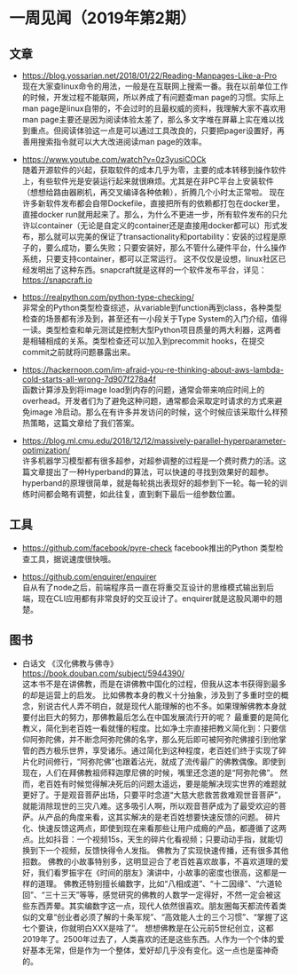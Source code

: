 # 一周见闻（2019年第2期）

## 文章
- https://blog.yossarian.net/2018/01/22/Reading-Manpages-Like-a-Pro  
现在大家查linux命令的用法，一般是在互联网上搜索一番。我在以前单位工作的时候，开发过程不能联网，所以养成了有问题查man page的习惯。实际上man page是linux自带的，不会过时的且最权威的资料，我理解大家不喜欢用man page主要还是因为阅读体验太差了，那么多文字堆在屏幕上实在难以找到重点。但阅读体验这一点是可以通过工具改良的，只要把pager设置好，再善用搜索指令就可以大大改进阅读man page的效率。

- https://www.youtube.com/watch?v=0z3yusiCOCk  
随着开源软件的兴起，获取软件的成本几乎为零，主要的成本转移到操作软件上，有些软件光是安装运行起来就很麻烦。尤其是在非PC平台上安装软件（想想给路由器刷机，再交叉编译各种依赖），折腾几个小时太正常啦。
现在许多新软件发布都会自带Dockefile，直接把所有的依赖都打包在docker里，直接docker run就用起来了。那么，为什么不更进一步，所有软件发布的只允许以container（无论是自定义的container还是直接用docker都可以）形式发布，那么就可以完美的保证了transactionality和portability：安装的过程是原子的，要么成功，要么失败；只要安装好，那么不管什么硬件平台，什么操作系统，只要支持container，都可以正常运行。
这不仅仅是设想，linux社区已经发明出了这种东西。snapcraft就是这样的一个软件发布平台，详见：https://snapcraft.io  

- https://realpython.com/python-type-checking/  
非常全的Python类型检查综述，从variable到function再到class，各种类型检查的场景都有涉及到，甚至还有一小段关于Type System的入门介绍，值得一读。类型检查和单元测试是控制大型Python项目质量的两大利器，这两者是相辅相成的关系。类型检查还可以加入到precommit hooks，在提交commit之前就将问题暴露出来。

- https://hackernoon.com/im-afraid-you-re-thinking-about-aws-lambda-cold-starts-all-wrong-7d907f278a4f  
函数计算涉及到将image load到内存的问题，通常会带来响应时间上的overhead。开发者们为了避免这种问题，通常都会采取定时请求的方式来避免image 冷启动。那么在有许多并发访问的时候，这个时候应该采取什么样预热策略，这篇文章给了我们答案。

- https://blog.ml.cmu.edu/2018/12/12/massively-parallel-hyperparameter-optimization/  
许多机器学习模型都有很多超参，对超参调整的过程是一个费时费力的活。这篇文章提出了一种Hyperband的算法，可以快速的寻找到效果好的超参。hyperband的原理很简单，就是每轮挑出表现好的超参到下一轮。每一轮的训练时间都会略有调整，如此往复，直到剩下最后一组参数位置。

## 工具
- https://github.com/facebook/pyre-check
facebook推出的Python 类型检查工具，据说速度很快哦。

- https://github.com/enquirer/enquirer  
自从有了node之后，前端程序员一直在将重交互设计的思维模式输出到后端，现在CLI应用都有非常良好的交互设计了。enquirer就是这股风潮中的翘楚。

## 图书
- 白话文 《汉化佛教与佛寺》  
https://book.douban.com/subject/5944390/  
这本书不是在讲佛教，而是在讲佛教中国化的过程，但我从这本书获得到最多的却是运营上的启发。
比如佛教本身的教义十分抽象，涉及到了多重时空的概念，别说古代人弄不明白，就是现代人能理解的也不多。如果理解佛教本身就要付出巨大的努力，那佛教最后怎么在中国发展流行开的呢？
最重要的是简化教义，简化到老百姓一看就懂的程度。比如净土宗直接把教义简化到：只要信仰阿弥陀佛，并不断念阿弥陀佛的名字，那么死后即可被阿弥陀佛接引到他掌管的西方极乐世界，享受诸乐。通过简化到这种程度，老百姓们终于实现了碎片化时间修行，“阿弥陀佛”也跟着沾光，就成了流传最广的佛教偶像。即使到现在，人们在拜佛教祖师释迦摩尼佛的时候，嘴里还念道的是“阿弥陀佛”。
然而，老百姓有时候觉得解决死后的问题太遥远，要是能解决现实世界的难题就更好了。于是观音菩萨出场，只要平时念道“大慈大悲救苦救难观世音菩萨”，就能消除现世的三灾八难。这多吸引人啊，所以观音菩萨成为了最受欢迎的菩萨。从产品的角度来看，这其实解决的是老百姓想要快速反馈的问题。
碎片化、快速反馈这两点，即使到现在来看那些让用户成瘾的产品，都遵循了这两点。比如抖音：一个视频15s，天生的碎片化看视频；只要动动手指，就能切换到下一个视频，反馈快得令人发指。
佛教为了实现快速传播，还有很多其他招数。
佛教的小故事特别多，这明显迎合了老百姓喜欢故事，不喜欢道理的爱好，我们看罗振宇在《时间的朋友》演讲中，小故事的密度也很高，这都是一样的道理。
佛教还特别擅长编数字，比如“八相成道”、“十二因缘”、“六道轮回”、“三十三天”等等，感觉研究的佛教的人数学一定得好，不然一定会被这些东西弄晕。其实编数字这一点，现代人依然很喜欢。朋友圈每天都流传着类似的文章“创业者必须了解的十条军规”、“高效能人士的三个习惯”、“掌握了这七个要诀，你就明白XXX是啥了”。
想想佛教是在公元前5世纪创立，这都2019年了。2500年过去了，人类喜欢的还是这些东西。人作为一个个体的爱好基本无常，但是作为一个整体，爱好却几乎没有变化。这一点也是蛮神奇的。
